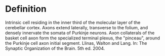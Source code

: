 Definition
==========
Intrinsic cell residing in the inner third of the molecular layer of the cerebellar cortex. Axons extend laterally, transverse to the folium, and densely innervate the somata of Purkinje neurons. Axon collaterals of the basket cell axon form the specialized terminal plexus, the "pinceau", around the Purkinje cell axon initial segment. Llinas, Walton and Lang. In: The Synaptic Organization of the Brain. 5th ed. 2004.